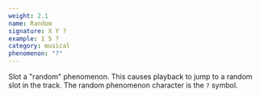 ```yaml
---
weight: 2.1
name: Random
signature: X Y ?
example: 1 5 ?
category: musical
phenomenon: "?"
---
```

Slot a "random" phenomenon. This causes playback to jump to a random slot in the track. The random phenomenon character is the `?` symbol.